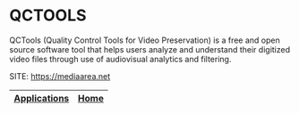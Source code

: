 # QCTOOLS
 
 QCTools (Quality Control Tools for Video Preservation) is a free and open
 source software tool that helps users analyze and understand their
 digitized video files through use of audiovisual analytics and filtering.
 
 SITE: https://mediaarea.net

 | [Applications](https://portable-linux-apps.github.io/apps.html) | [Home](https://portable-linux-apps.github.io)
 | --- | --- |
